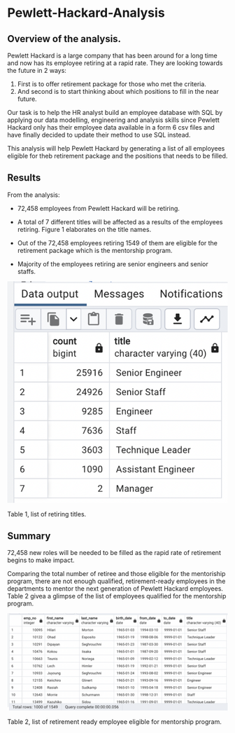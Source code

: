 # Pewlett-Hackard-Analysis

## Overview of the analysis.
Pewlett Hackard is a large company that has been around for a long time and now has its employee retiring at a rapid rate. They are looking towards the future in 2 ways:
1. First is to offer retirement package for those who met the criteria. 
2. And second is to start thinking about which positions to fill in the near future. 

Our task is to help the HR analyst build an employee database with SQL by applying our data modelling, engineering and analysis skills since Pewlett Hackard only has their employee data available in a form 6 csv files and have finally decided to update their method to use SQL instead.

This analysis will help Pewlett Hackard by generating a list of all employees eligible for theb retirement package and the positions that needs to be filled.


## Results

From the analysis: 
* 72,458 employees from Pewlett Hackard will be retiring.

* A total of 7 different titles will be affected as a results of the employees retiring. Figure 1 elaborates on the title names.
 
* Out of the 72,458 employees retiring 1549 of them are eligible for the retirement package which is the mentorship program.

* Majority of the employees retiring are senior engineers and senior staffs.

![Figure 1](https://github.com/Elfreda2019/Pewlett-Hackard-Analysis/blob/main/retiring_titles.png)

Table 1, list of retiring titles.


## Summary

72,458 new roles will be needed to be filled as the rapid rate of retirement begins to make impact.

Comparing the total number of retiree and those eligible for the mentoriship program, there are not enough qualified, retirement-ready employees in the departments to mentor the next generation of Pewlett Hackard employees. Table 2 givea a glimpse of the list of employees qualified for the mentorship program.

![Table 2](https://github.com/Elfreda2019/Pewlett-Hackard-Analysis/blob/main/mentorship.png)

Table 2, list of retirement ready employee eligible for mentorship program.
